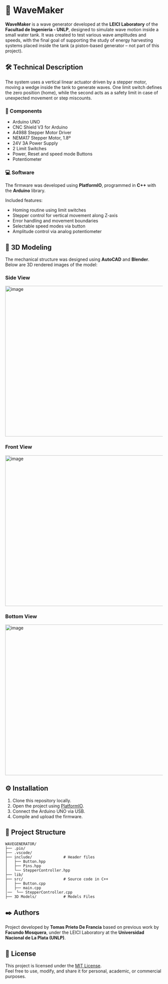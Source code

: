 # 🌊 WaveMaker

**WaveMaker** is a wave generator developed at the **LEICI Laboratory** of the **Facultad de Ingenieria - UNLP**, designed to simulate wave motion inside a small water tank. It was created to test various wave amplitudes and speeds, with the final goal of supporting the study of energy harvesting systems placed inside the tank (a piston-based generator – not part of this project).

## 🛠️ Technical Description

The system uses a vertical linear actuator driven by a stepper motor, moving a wedge inside the tank to generate waves. One limit switch defines the zero position (home), while the second acts as a safety limit in case of unexpected movement or step miscounts.

### 🧩 Components

- Arduino UNO  
- CNC Shield V3 for Arduino  
- A4988 Stepper Motor Driver  
- NEMA17 Stepper Motor, 1.8º
- 24V 3A Power Supply  
- 2 Limit Switches  
- Power, Reset and speed mode Buttons
- Potentiometer

### 💻 Software

The firmware was developed using **PlatformIO**, programmed in **C++** with the **Arduino** library.

Included features:

- Homing routine using limit switches  
- Stepper control for vertical movement along Z-axis  
- Error handling and movement boundaries
- Selectable speed modes via button
- Amplitude control via analog potentiometer

## 🧱 3D Modeling

The mechanical structure was designed using **AutoCAD** and **Blender**. Below are 3D rendered images of the model:

### Side View  
<img width="640" height="480" alt="image" src="https://github.com/user-attachments/assets/289b0f49-b8ff-476e-942c-33fa3424a3c2" />

### Front View  
<img width="640" height="480" alt="image" src="https://github.com/user-attachments/assets/818abb8b-24a4-4f60-8223-b956de0bac30" />


### Bottom View  
<img width="640" height="480" alt="image" src="https://github.com/user-attachments/assets/ed0e7198-c8e2-440d-9bc8-9e8de77d6e47" />


## ⚙️ Installation

1. Clone this repository locally.
2. Open the project using [PlatformIO](https://platformio.org/).
3. Connect the Arduino UNO via USB.
4. Compile and upload the firmware.

## 📁 Project Structure

```
WAVEGENERATOR/
├── .pio/
├── .vscode/
├── include/              # Header files
│   ├── Button.hpp
│   ├── Pins.hpp
│   └── StepperController.hpp
├── lib/ 
├── src/                  # Source code in C++
│   ├── Button.cpp
│   ├── main.cpp
│──  └── StepperController.cpp
├── 3D Models/            # Models Files
```

## ✒️ Authors

Project developed by **Tomas Prieto De Francia** based on previous work by **Facundo Mosquera**, under the LEICI Laboratory at the **Universidad Nacional de La Plata (UNLP)**.

## 🪪 License

This project is licensed under the [MIT License](https://opensource.org/licenses/MIT).  
Feel free to use, modify, and share it for personal, academic, or commercial purposes.

